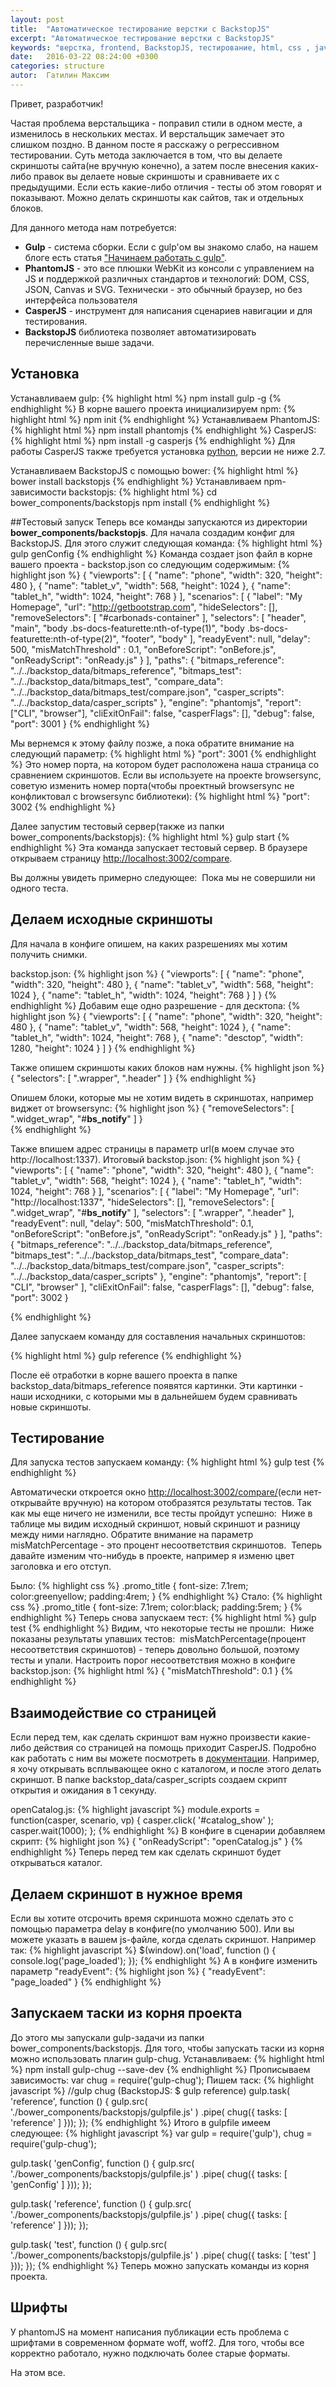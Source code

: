 ```yaml
---
layout: post
title:  "Автоматическое тестирование верстки с BackstopJS"
excerpt: "Автоматическое тестирование верстки с BackstopJS"
keywords: "верстка, frontend, BackstopJS, тестирование, html, css , javascript"
date:   2016-03-22 08:24:00 +0300
categories: structure
autor:  Гатилин Максим
---
```

Привет, разработчик!

Частая проблема верстальщика - поправил стили в одном месте, а изменилось в нескольких местах. И верстальщик замечает это слишком поздно. В данном посте я расскажу о регрессивном тестировании. Суть метода заключается в том, что вы делаете скриншоты сайта(не вручную конечно), а затем после внесения каких-либо правок вы делаете новые скриншоты и сравниваете их с предыдущими. Если есть какие-либо отличия - тесты об этом говорят и показывают. Можно делать скриншоты как сайтов, так и отдельных блоков.

Для данного метода нам потребуется:

* <b>Gulp</b> - система сборки. Если с gulp'ом вы знакомо слабо, на нашем блоге есть статья <a href="http://glivera-team.github.io/sass/2016/01/07/gulp.html" target="_blank">"Начинаем работать с gulp"</a>.
* <b>PhantomJS</b> - это все плюшки WebKit из консоли с управлением на JS и поддержкой различных стандартов и технологий: DOM, CSS, JSON, Canvas и SVG. Технически - это обычный браузер, но без интерфейса пользователя
* <b>CasperJS</b> - инструмент для написания сценариев навигации и для тестирования.
* <b>BackstopJS</b> библиотека позволяет автоматизировать перечисленные выше задачи.

## Установка
Устанавливаем gulp:
{% highlight html %}
npm install gulp -g
{% endhighlight %}
В корне вашего проекта инициализируем npm:
{% highlight html %}
npm init
{% endhighlight %}
Устанавливаем PhantomJS:
{% highlight html %}
npm install phantomjs
{% endhighlight %}
CasperJS:
{% highlight html %}
npm install -g casperjs
{% endhighlight %}
Для работы CasperJS также требуется установка <a href="https://www.python.org/downloads/release/python-2710/" target="_blank">python</a>, версии не ниже 2.7.

Устанавливаем BackstopJS с помощью bower:
{% highlight html %}
bower install backstopjs
{% endhighlight %}
Устанавливаем npm-зависимости backstopjs:
{% highlight html %}
cd bower_components/backstopjs
npm install
{% endhighlight %}

##Тестовый запуск
Теперь все команды запускаются из директории <b>bower_components/backstopjs</b>. Для начала создадим конфиг для BackstopJS. Для этого служит следующая команда:
{% highlight html %}
gulp genConfig
{% endhighlight %}
Команда создает json файл в корне вашего проекта - backstop.json со следующим содержимым:
{% highlight json %}
{
  "viewports": [
    {
      "name": "phone",
      "width": 320,
      "height": 480
    },
    {
      "name": "tablet_v",
      "width": 568,
      "height": 1024
    },
    {
      "name": "tablet_h",
      "width": 1024,
      "height": 768
    }
  ],
  "scenarios": [
    {
      "label": "My Homepage",
      "url": "http://getbootstrap.com",
      "hideSelectors": [],
      "removeSelectors": [
        "#carbonads-container"
      ],
      "selectors": [
        "header",
        "main",
        "body .bs-docs-featurette:nth-of-type(1)",
        "body .bs-docs-featurette:nth-of-type(2)",
        "footer",
        "body"
      ],
      "readyEvent": null,
      "delay": 500,
      "misMatchThreshold" : 0.1,
      "onBeforeScript": "onBefore.js",
      "onReadyScript": "onReady.js"
    }
  ],
  "paths": {
    "bitmaps_reference": "../../backstop_data/bitmaps_reference",
    "bitmaps_test": "../../backstop_data/bitmaps_test",
    "compare_data": "../../backstop_data/bitmaps_test/compare.json",
    "casper_scripts": "../../backstop_data/casper_scripts"
  },
  "engine": "phantomjs",
  "report": ["CLI", "browser"],
  "cliExitOnFail": false,
  "casperFlags": [],
  "debug": false,
  "port": 3001
}
{% endhighlight %}

Мы вернемся к этому файлу позже, а пока обратите внимание на следующий параметр:
{% highlight html %}
"port": 3001
{% endhighlight %}
Это номер порта, на котором будет расположена наша страница со сравнением скриншотов. Если вы используете на проекте browsersync, советую изменить номер порта(чтобы проектный browsersync не конфликтовал с browsersync библиотеки):
{% highlight html %}
"port": 3002
{% endhighlight %}

Далее запустим тестовый сервер(также из папки bower_components/backstopjs):
{% highlight html %}
gulp start
{% endhighlight %}
Эта команда запускает тестовый сервер. В браузере открываем страницу <a href="http://localhost:3002/compare" target="_blank">http://localhost:3002/compare</a>.

Вы должны увидеть примерно следующее:
<img alt="" src="../../../../i/backstop-1.jpg">
Пока мы не совершили ни одного теста.

## Делаем исходные скриншоты
Для начала в конфиге опишем, на каких разрешениях мы хотим получить снимки.

backstop.json:
{% highlight json %}
{
"viewports": [
    {
      "name": "phone",
      "width": 320,
      "height": 480
    },
    {
      "name": "tablet_v",
      "width": 568,
      "height": 1024
    },
    {
      "name": "tablet_h",
      "width": 1024,
      "height": 768
    }
  ]
}
{% endhighlight %}
Добавим еще одно разрешение - для десктопа:
{% highlight json %}
{
"viewports": [
    {
      "name": "phone",
      "width": 320,
      "height": 480
    },
    {
      "name": "tablet_v",
      "width": 568,
      "height": 1024
    },
    {
      "name": "tablet_h",
      "width": 1024,
      "height": 768
    },
    {
      "name": "desctop",
      "width": 1280,
      "height": 1024
    }
  ]
}
{% endhighlight %}

Также опишем скриншоты каких блоков нам нужны.
{% highlight json %}
{
"selectors": [
        ".wrapper",
		".header"
    ]
}
{% endhighlight %}

Опишем блоки, которые мы не хотим видеть в скриншотах, например виджет от browsersync:
{% highlight json %}
{
"removeSelectors": [
				".widget_wrap",
				"#__bs_notify__"
			]
}			
{% endhighlight %}			

Также впишем адрес страницы в параметр url(в моем случае это http://localhost:1337). Итоговый backstop.json:
{% highlight json %}
{
	"viewports": [
		{
			"name": "phone",
			"width": 320,
			"height": 480
		},
		{
			"name": "tablet_v",
			"width": 568,
			"height": 1024
		},
		{
			"name": "tablet_h",
			"width": 1024,
			"height": 768
		}
	],
	"scenarios": [
		{
			"label": "My Homepage",
			"url": "http://localhost:1337",
			"hideSelectors": [],
			"removeSelectors": [
				".widget_wrap",
				"#__bs_notify__"
			],
			"selectors": [
				".wrapper",
				".header"
			],
			"readyEvent": null,
			"delay": 500,
			"misMatchThreshold": 0.1,
			"onBeforeScript": "onBefore.js",
			"onReadyScript": "onReady.js"
		}
	],
	"paths": {
		"bitmaps_reference": "../../backstop_data/bitmaps_reference",
		"bitmaps_test": "../../backstop_data/bitmaps_test",
		"compare_data": "../../backstop_data/bitmaps_test/compare.json",
		"casper_scripts": "../../backstop_data/casper_scripts"
	},
	"engine": "phantomjs",
	"report": [
		"CLI",
		"browser"
	],
	"cliExitOnFail": false,
	"casperFlags": [],
	"debug": false,
	"port": 3002
}

{% endhighlight %}

Далее запускаем команду для составления начальных скриншотов:

{% highlight html %}
gulp reference
{% endhighlight %}

После её отработки в корне вашего проекта в папке backstop_data/bitmaps_reference появятся картинки. Эти картинки - наши исходники, с которыми мы в дальнейшем будем сравнивать новые скриншоты.

## Тестирование

Для запуска тестов запускаем команду:
{% highlight html %}
gulp test
{% endhighlight %}

Автоматически откроется окно <a href="http://localhost:3002/compare/">http://localhost:3002/compare/</a>(если нет- открывайте вручную) на котором отобразятся результаты тестов. Так как мы еще ничего не изменили, все тесты пройдут успешно:
<img alt="" src="../../../../i/backstop-2.jpg">
Ниже в таблице мы видим исходный скриншот, новый скриншот и разницу между ними наглядно. Обратите внимание на параметр misMatchPercentage - это процент несоответствия скриншотов.
<img alt="" src="../../../../i/backstop-3.jpg">
Теперь давайте изменим что-нибудь в проекте, например я изменю цвет заголовка и его отступ.

Было:
{% highlight css %}
.promo_title {
	font-size: 7.1rem;
	color:greenyellow;
	padding:4rem;
}
{% endhighlight %}
Стало:
{% highlight css %}
.promo_title {
	font-size: 7.1rem;
	color:black;
	padding:5rem;
}
{% endhighlight %}
Теперь снова запускаем тест:
{% highlight html %}
gulp test
{% endhighlight %}
Видим, что некоторые тесты не прошли:
<img alt="" src="../../../../i/backstop-4.jpg">
Ниже показаны результаты упавших тестов:
<img alt="" src="../../../../i/backstop-5.jpg">
misMatchPercentage(процент несоответствия скриншотов) - теперь довольно большой, поэтому тесты и упали. Настроить порог несоответствия можно в конфиге backstop.json:
{% highlight html %}
{
	"misMatchThreshold": 0.1
}
{% endhighlight %}

## Взаимодействие со страницей
Если перед тем, как сделать скриншот вам нужно произвести какие-либо действия со страницей на помощь приходит CasperJS. Подробно как работать с ним вы можете посмотреть в <a href="http://docs.casperjs.org/en/latest/" target="_blank">документации</a>. Например, я хочу открывать всплывающее окно с каталогом, и после этого делать скриншот. В папке backstop_data/casper_scripts создаем скрипт открытия и ожидания в 1 секунду.

openCatalog.js:
{% highlight javascript %}
module.exports = function(casper, scenario, vp) {
	casper.click( '#catalog_show' );
	casper.wait(1000);
};
{% endhighlight %}
В конфиге в сценарии добавляем скрипт:
{% highlight json %}
{
	"onReadyScript": "openCatalog.js"
}
{% endhighlight %}
Теперь перед тем как сделать скриншот будет открываться каталог.

## Делаем скриншот в нужное время
Если вы хотите отсрочить время скриншота можно сделать это с помощью параметра delay в конфиге(по умолчанию 500). Или вы можете указать в вашем js-файле, когда сделать скриншот. Например так:
{% highlight javascript %}
$(window).on('load', function () {
	console.log('page_loaded');
});
{% endhighlight %}
А в конфиге изменить параметр "readyEvent":
{% highlight json %}
{
	"readyEvent": "page_loaded"
}
{% endhighlight %}

## Запускаем таски из корня проекта
До этого мы запускали gulp-задачи из папки bower_components/backstopjs. Для того, чтобы запускать таски из корня можно использовать плагин gulp-chug.
Устанавливаем:
{% highlight html %}
npm install gulp-chug --save-dev
{% endhighlight %}
Прописываем зависимость:
var chug = require('gulp-chug');
Пишем таск:
{% highlight javascript %}
//gulp chug (BackstopJS: $ gulp reference)
gulp.task( 'reference', function () {
    gulp.src( './bower_components/backstopjs/gulpfile.js' )
        .pipe( chug({
        tasks:  [ 'reference' ]
    }));
});
{% endhighlight %}
Итого в gulpfile имеем следующее:
{% highlight javascript %}
var gulp = require('gulp'),
	chug = require('gulp-chug');

gulp.task( 'genConfig', function () {
	gulp.src( './bower_components/backstopjs/gulpfile.js' )
		.pipe( chug({
			tasks:  [ 'genConfig' ]
		}));
});

gulp.task( 'reference', function () {
	gulp.src( './bower_components/backstopjs/gulpfile.js' )
		.pipe( chug({
			tasks:  [ 'reference' ]
		}));
});

gulp.task( 'test', function () {
	gulp.src( './bower_components/backstopjs/gulpfile.js' )
		.pipe( chug({
			tasks:  [ 'test' ]
		}));
});
{% endhighlight %}
Теперь можно запускать команды из корня проекта.

## Шрифты
У phantomJS на момент написания публикации есть проблема с шрифтами в современном формате woff, woff2. Для того, чтобы все корректно работало, нужно подключать более старые форматы.

На этом все.